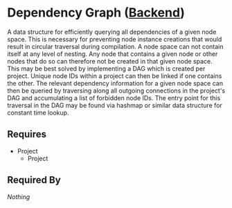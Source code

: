 # Dependency Graph ([Backend](../backend.md))

A data structure for efficiently querying all dependencies of a given node space. This is necessary for preventing node instance creations that would result in circular traversal during compilation. A node space can not contain itself at any level of nesting. Any node that contains a given node or other nodes that do so can therefore not be created in that given node space. This may be best solved by implementing a DAG which is created per project. Unique node IDs within a project can then be linked if one contains the other. The relevant dependency information for a given node space can then be queried by traversing along all outgoing connections in the project's DAG and accumulating a list of forbidden node IDs. The entry point for this traversal in the DAG may be found via hashmap or similar data structure for constant time lookup.

## Requires

- Project
    - Project

## Required By

*Nothing*
